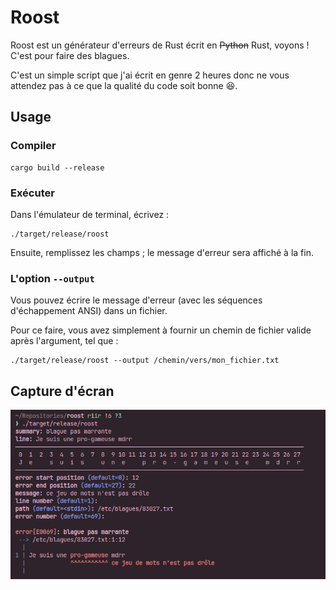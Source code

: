 # Roost

Roost est un générateur d'erreurs de Rust écrit en ~~Python~~ Rust, voyons ! C'est pour faire des blagues.

C'est un simple script que j'ai écrit en genre 2 heures donc ne vous attendez pas à ce que la qualité du code soit bonne 😆.

## Usage

### Compiler

```
cargo build --release
```

### Exécuter

Dans l'émulateur de terminal, écrivez :

```
./target/release/roost
```

Ensuite, remplissez les champs ; le message d'erreur sera affiché à la fin.

### L'option `--output`

Vous pouvez écrire le message d'erreur (avec les séquences d'échappement ANSI) dans un fichier.

Pour ce faire, vous avez simplement à fournir un chemin de fichier valide après l'argument, tel que :

```
./target/release/roost --output /chemin/vers/mon_fichier.txt
```

## Capture d'écran

![example_fr.png](./images/example_fr.png)
